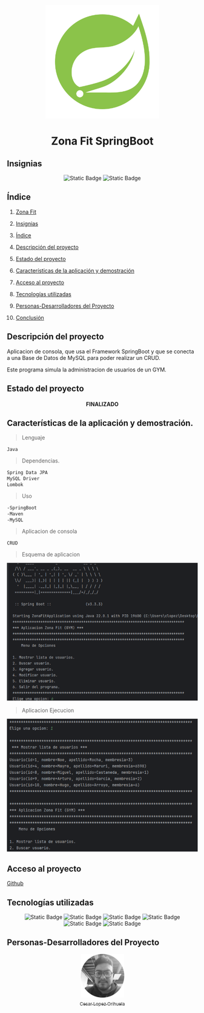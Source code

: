 <p align="center">
<img src="./img/spring.png"
 width="300">
</p>

<h1 align="center" id="spring">Zona Fit SpringBoot</h1>

## Insignias

<section align="center">

![Static Badge](https://img.shields.io/badge/CURSO-PRACTICA-green)
![Static Badge](https://img.shields.io/badge/PROYECTO-Udemy-purple)

</section>

## Índice

1. [Zona Fit](#spring)

2. [Insignias](#insignias)

3. [Índice](#índice)

4. [Descripción del proyecto](#descripción-del-proyecto)

5. [Estado del proyecto](#Estado-del-proyecto)

6. [Características de la aplicación y demostración](#Características-de-la-aplicación-y-demostración)

7. [Acceso al proyecto](#acceso-proyecto)

8. [Tecnologías utilizadas](#tecnologías-utilizadas)

9. [Personas-Desarrolladores del Proyecto](#personas-desarrolladores)

10. [Conclusión](#conclusión)

## Descripción del proyecto

Aplicacion de consola, que usa el Framework SpringBoot y que se conecta a una Base de Datos de MySQL para poder realizar un CRUD.

Este programa simula la administracion de usuarios de un GYM.

## Estado del proyecto

<h4 align="center">
FINALIZADO
</h4>

## Características de la aplicación y demostración.

> Lenguaje

    Java

> Dependencias.

    Spring Data JPA   
    MySQL Driver       
    Lombok


> Uso

    -SpringBoot
    -Maven
    -MySQL

> Aplicacion de consola

    CRUD

> Esquema de aplicacion

![alt text](img/image.png)

> Aplicacion Ejecucion

![alt text](img/image1.png)

## Acceso al proyecto

[Github](https://github.com/Chinicuil87/programacionJava/tree/main/ZonaFit)

## Tecnologías utilizadas

<section align="center">

![Static Badge](https://img.shields.io/badge/IDE-IntelliJ-purple)
![Static Badge](https://img.shields.io/badge/Spring-3.3.3-green)
![Static Badge](https://img.shields.io/badge/LENGUAJE-JAVA-orange)
![Static Badge](https://img.shields.io/badge/JAVA-Maven-blue)
![Static Badge](https://img.shields.io/badge/JDK-22-red)
![Static Badge](https://img.shields.io/badge/DB-MySQL-white)

</section>

## Personas-Desarrolladores del Proyecto

<section align="center">

[<img src="./img/chinicuil.png" width=115><br><sub>Cesar Lopez Orihuela</sub>](https://github.com/Chinicuil87)

</section>
